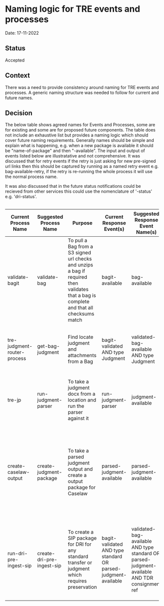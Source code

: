 # Naming logic for TRE events and processes

Date: 17-11-2022

## Status

Accepted

## Context

There was a need to provide consistency around naming for TRE events and processes. A generic naming structure was needed to follow for current and future names.

## Decision

The below table shows agreed names for Events and Processes, some are for existing and some are for proposed future components. The table does not include an exhaustive list but provides a naming logic which should cover future naming requirements. Generally names should be simple and explain what is happening, e.g. when a new package is available it should be "name-of-package" and then "-available". The input and output of events listed below are illustratative and not comprehensive. It was discussed that for retry events if the retry is just asking for new pre-signed url links then this should be captured by running as a named retry event e.g. bag-available-retry, if the retry is re-running the whole process it will use the normal process name.

It was also discussed that in the future status notifications could be recieved from other services this could use the nomenclature of '-status' e.g. 'dri-status'. 
<br>
<br>

| Current Process Name | Suggested Process Name | Purpose | Current Response Event(s) | Suggested Response Event Name(s) | Inputs | Outputs | Current Raised Event | Suggested Success Event Name | Error Event Name | Retry Event Name |
|---|---|---|---|---|---|---|---|---|---|---|
| validate-bagit | validate-bag | To pull a Bag from a S3 signed url checks and unzips a bag if required then validates that a bag is complete and that all checksums match | bagit-available | bag-available | - S3 Signed url for bag and sha256 <br> - Reference <br> - BagType | - S3 Location of the validated Bag directory <br> - BagType <br> - Reference | bagit-validated | validated-bag-available | validated-bag-error | bag-available-retry |
| tre-judgment-router-process | get-bag-judgment | Find locate judgment and attachments from a Bag | bagit-validated AND type Judgment | validated-bag-available AND type Judgment | - S3 Location of the validated Bag directory <br>- BagType <br> - Reference | - S3 Location of the judgment and any attachments <br> - Reference | run-judgment-parser | judgment-available | judgment-available-error |  |
| tre-jp | run-judgment-parser | To take a judgment docx from a location and run the parser against it | run-judgment-parser | judgment-available | - S3 Location of the judgment and any attachments <br> - Reference | - S3 Location of the judgment and any attachments and parser output docs <br> - Parsed judgment fields - court, cite, date, name <br> - Reference | parsed-judgment-available | parsed-judgment-available | parsed-judgment-error |  |
| create-caselaw-output | create-judgment-package | To take a parsed judgment output and create a output package for Caselaw | parsed-judgment-available | parsed-judgment-available | - S3 Location of the judgment and any attachments and parser output docs <br> - Parsed judgment fields - court, cite, date, name <br> - Reference | - S3 signed URL of the caselaw gzip output (including judgment, attachments and any parser output docs, metadata.json, bag-info.text) <br> - S3 signed URL of sha256 of gzip output) <br> -Parsed judgment fields - court, cite, date, name <br> - Reference | cl-package-out | judgment-package-available | judgment-package-error |  |
| run-dri-pre-ingest-sip | create-dri-pre-ingest-sip | To create a SIP package for DRI for any standard transfer or judgment which requires preservation | bagit-validated AND type standard OR parsed-judgment-available | validated-bag-available AND type standard OR parsed-judgment-available AND TDR consignment ref | - S3 Location of the validated Bag directory <br> - BagType <br> - Reference <br> (If judgment - court, cite, date, name fields.) | - S3 signed URL's of SIP gzip output (files and folders, metadata.csv, closure.csv, closure.csvs, metadata.csvs, closure.csv.sha256, metadata.csv.sha256) <br> - S3 signed URL's of sha256 of gzip package | dri-preingest-sip-available | dri-preingest-sip-available | dri-preingest-sip-error | create-dri-pre-ingest-sip |
